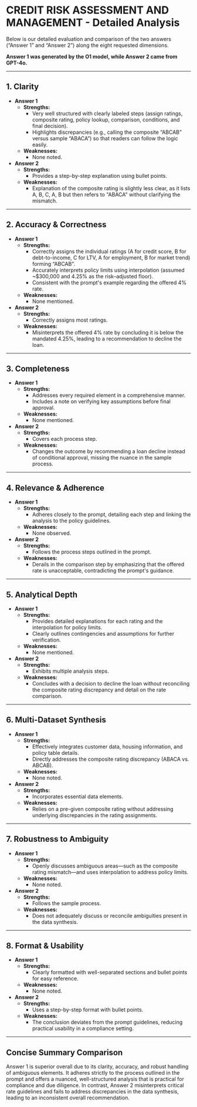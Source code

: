 # CREDIT RISK ASSESSMENT AND MANAGEMENT - Detailed Analysis

Below is our detailed evaluation and comparison of the two answers (“Answer 1” and “Answer 2”) along the eight requested dimensions.

**Answer 1 was generated by the O1 model, while Answer 2 came from GPT-4o.**

---

## 1. Clarity

- **Answer 1**
  - **Strengths:**
    - Very well structured with clearly labeled steps (assign ratings, composite rating, policy lookup, comparison, conditions, and final decision).
    - Highlights discrepancies (e.g., calling the composite “ABCAB” versus sample “ABACA”) so that readers can follow the logic easily.
  - **Weaknesses:**
    - None noted.
- **Answer 2**
  - **Strengths:**
    - Provides a step-by-step explanation using bullet points.
  - **Weaknesses:**
    - Explanation of the composite rating is slightly less clear, as it lists A, B, C, A, B but then refers to "ABACA" without clarifying the mismatch.

---

## 2. Accuracy & Correctness

- **Answer 1**
  - **Strengths:**
    - Correctly assigns the individual ratings (A for credit score, B for debt-to-income, C for LTV, A for employment, B for market trend) forming “ABCAB”.
    - Accurately interprets policy limits using interpolation (assumed ~$300,000 and 4.25% as the risk–adjusted floor).
    - Consistent with the prompt's example regarding the offered 4% rate.
  - **Weaknesses:**
    - None mentioned.
- **Answer 2**
  - **Strengths:**
    - Correctly assigns most ratings.
  - **Weaknesses:**
    - Misinterprets the offered 4% rate by concluding it is below the mandated 4.25%, leading to a recommendation to decline the loan.

---

## 3. Completeness

- **Answer 1**
  - **Strengths:**
    - Addresses every required element in a comprehensive manner.
    - Includes a note on verifying key assumptions before final approval.
  - **Weaknesses:**
    - None mentioned.
- **Answer 2**
  - **Strengths:**
    - Covers each process step.
  - **Weaknesses:**
    - Changes the outcome by recommending a loan decline instead of conditional approval, missing the nuance in the sample process.

---

## 4. Relevance & Adherence

- **Answer 1**
  - **Strengths:**
    - Adheres closely to the prompt, detailing each step and linking the analysis to the policy guidelines.
  - **Weaknesses:**
    - None observed.
- **Answer 2**
  - **Strengths:**
    - Follows the process steps outlined in the prompt.
  - **Weaknesses:**
    - Derails in the comparison step by emphasizing that the offered rate is unacceptable, contradicting the prompt's guidance.

---

## 5. Analytical Depth

- **Answer 1**
  - **Strengths:**
    - Provides detailed explanations for each rating and the interpolation for policy limits.
    - Clearly outlines contingencies and assumptions for further verification.
  - **Weaknesses:**
    - None mentioned.
- **Answer 2**
  - **Strengths:**
    - Exhibits multiple analysis steps.
  - **Weaknesses:**
    - Concludes with a decision to decline the loan without reconciling the composite rating discrepancy and detail on the rate comparison.

---

## 6. Multi-Dataset Synthesis

- **Answer 1**
  - **Strengths:**
    - Effectively integrates customer data, housing information, and policy table details.
    - Directly addresses the composite rating discrepancy (ABACA vs. ABCAB).
  - **Weaknesses:**
    - None noted.
- **Answer 2**
  - **Strengths:**
    - Incorporates essential data elements.
  - **Weaknesses:**
    - Relies on a pre-given composite rating without addressing underlying discrepancies in the rating assignments.

---

## 7. Robustness to Ambiguity

- **Answer 1**
  - **Strengths:**
    - Openly discusses ambiguous areas—such as the composite rating mismatch—and uses interpolation to address policy limits.
  - **Weaknesses:**
    - None noted.
- **Answer 2**
  - **Strengths:**
    - Follows the sample process.
  - **Weaknesses:**
    - Does not adequately discuss or reconcile ambiguities present in the data synthesis.

---

## 8. Format & Usability

- **Answer 1**
  - **Strengths:**
    - Clearly formatted with well-separated sections and bullet points for easy reference.
  - **Weaknesses:**
    - None noted.
- **Answer 2**
  - **Strengths:**
    - Uses a step-by-step format with bullet points.
  - **Weaknesses:**
    - The conclusion deviates from the prompt guidelines, reducing practical usability in a compliance setting.

---

## Concise Summary Comparison

Answer 1 is superior overall due to its clarity, accuracy, and robust handling of ambiguous elements. It adheres strictly to the process outlined in the prompt and offers a nuanced, well-structured analysis that is practical for compliance and due diligence. In contrast, Answer 2 misinterprets critical rate guidelines and fails to address discrepancies in the data synthesis, leading to an inconsistent overall recommendation.
